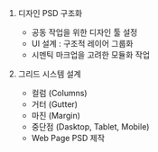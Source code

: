 1. 디자인 PSD 구조화
	- 공동 작업을 위한 디자인 툴 설정
	- UI 설계 : 구조적 레이어 그룹화
	- 시멘틱 마크업을 고려한 모듈화 작업

1. 그리드 시스템 설계
	- 컬럼 (Columns)
	- 거터 (Gutter)
	- 마진 (Margin)
	- 중단점 (Dasktop, Tablet, Mobile)
	- Web Page PSD 제작